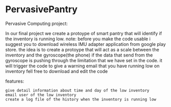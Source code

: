 # PervasivePantry
Pervasive Computing project:

In our final project we create a protoype of smart pantry that will identify if the inventory is running low. note: before you make the code usable i suggest you to download wireless IMU adapter application from google play store. the idea is to create a protoype that will act as a scale between the inventory and the gyroscope(the phone) if the data that send from the gyroscope is pushing through the limitation that we have set in the code. it will trigger the code to give a warning email that you have running low on inventory fell free to download and edit the code

features:

    give detail information about time and day of the low inventory
    email user of the low inventory
    create a log file of the history when the inventory is running low
